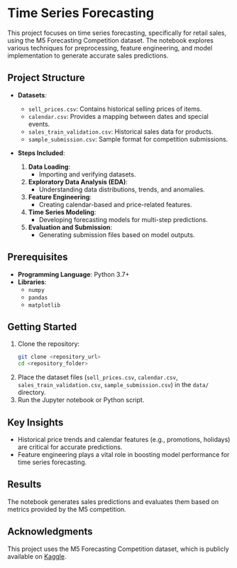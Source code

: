 
# Time Series Forecasting

This project focuses on time series forecasting, specifically for retail sales, using the M5 Forecasting Competition dataset. The notebook explores various techniques for preprocessing, feature engineering, and model implementation to generate accurate sales predictions.

## Project Structure

- **Datasets**:
  - `sell_prices.csv`: Contains historical selling prices of items.
  - `calendar.csv`: Provides a mapping between dates and special events.
  - `sales_train_validation.csv`: Historical sales data for products.
  - `sample_submission.csv`: Sample format for competition submissions.

- **Steps Included**:
  1. **Data Loading**:
     - Importing and verifying datasets.
  2. **Exploratory Data Analysis (EDA)**:
     - Understanding data distributions, trends, and anomalies.
  3. **Feature Engineering**:
     - Creating calendar-based and price-related features.
  4. **Time Series Modeling**:
     - Developing forecasting models for multi-step predictions.
  5. **Evaluation and Submission**:
     - Generating submission files based on model outputs.

## Prerequisites

- **Programming Language**: Python 3.7+
- **Libraries**:
  - `numpy`
  - `pandas`
  - `matplotlib`

## Getting Started

1. Clone the repository:
   ```bash
   git clone <repository_url>
   cd <repository_folder>
   ```
2. Place the dataset files (`sell_prices.csv`, `calendar.csv`, `sales_train_validation.csv`, `sample_submission.csv`) in the `data/` directory.
3. Run the Jupyter notebook or Python script.

## Key Insights

- Historical price trends and calendar features (e.g., promotions, holidays) are critical for accurate predictions.
- Feature engineering plays a vital role in boosting model performance for time series forecasting.

## Results

The notebook generates sales predictions and evaluates them based on metrics provided by the M5 competition. 


## Acknowledgments

This project uses the M5 Forecasting Competition dataset, which is publicly available on [Kaggle](https://www.kaggle.com/c/m5-forecasting-accuracy).
